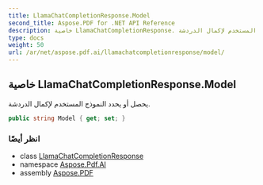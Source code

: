 ```yaml
---
title: LlamaChatCompletionResponse.Model
second_title: Aspose.PDF for .NET API Reference
description: خاصية LlamaChatCompletionResponse. يحصل أو يحدد النموذج المستخدم لإكمال الدردشة
type: docs
weight: 50
url: /ar/net/aspose.pdf.ai/llamachatcompletionresponse/model/
---
```

## خاصية LlamaChatCompletionResponse.Model

يحصل أو يحدد النموذج المستخدم لإكمال الدردشة.

```csharp
public string Model { get; set; }
```

### انظر أيضًا

* class [LlamaChatCompletionResponse](../)
* namespace [Aspose.Pdf.AI](../../../aspose.pdf.ai/)
* assembly [Aspose.PDF](../../../)